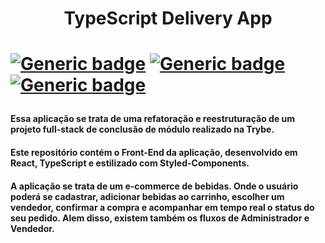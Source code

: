 <h1 align="center">TypeScript Delivery App<h1>

[![Generic badge](https://img.shields.io/badge/Develop-TypeScript-blue?style=for-the-badge&logo=appveyor)](https://shields.io/)
[![Generic badge](https://img.shields.io/badge/Develop-React-blue?style=for-the-badge&logo=appveyor)](https://shields.io/)
[![Generic badge](https://img.shields.io/badge/Develop-Styled-Components-purple?style=for-the-badge&logo=appveyor)](https://shields.io/)
 
<h4>Essa aplicação se trata de uma refatoração e reestruturação de um projeto full-stack de conclusão de módulo realizado na Trybe.</h4>
  
<h4>Este repositório contém o Front-End da aplicação, desenvolvido em React, TypeScript e estilizado com Styled-Components.</h4>
  
<h4>A aplicação se trata de um e-commerce de bebidas. Onde o usuário poderá se cadastrar, adicionar bebidas ao carrinho, escolher um vendedor, confirmar a compra e acompanhar em tempo real o status do seu pedido. Alem disso, existem também os fluxos de Administrador e Vendedor.</h4>
